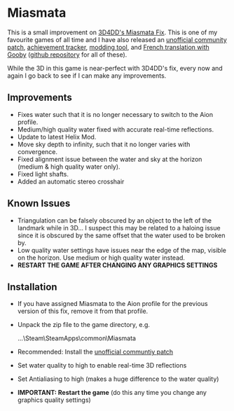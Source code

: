 Miasmata
========
This is a small improvement on [3D4DD's Miasmata Fix][1]. This is one of my
favourite games of all time and I have also released an [unofficial community
patch][2], [achievement tracker][3], [modding tool][4], and [French translation
with Gooby][5] ([github repository][6] for all of these).

While the 3D in this game is near-perfect with 3D4DD's fix, every now and again
I go back to see if I can make any improvements.

[1]: http://helixmod.blogspot.com.au/2012/12/miasmata.html
[2]: http://steamcommunity.com/app/223510/discussions/0/648812916771880184/
[3]: http://steamcommunity.com/app/223510/discussions/0/648813728501354813/
[4]: http://steamcommunity.com/app/223510/discussions/0/630800445647188169/
[5]: http://steamcommunity.com/app/223510/discussions/0/540741859566627042/
[6]: https://github.com/DarkStarSword/miasmata-fixes

Improvements
------------
- Fixes water such that it is no longer necessary to switch to the Aion
  profile.
- Medium/high quality water fixed with accurate real-time reflections.
- Update to latest Helix Mod.
- Move sky depth to infinity, such that it no longer varies with convergence.
- Fixed alignment issue between the water and sky at the horizon (medium & high
  quality water only).
- Fixed light shafts.
- Added an automatic stereo crosshair

Known Issues
------------
- Triangulation can be falsely obscured by an object to the left of the
  landmark while in 3D... I suspect this may be related to a haloing issue
  since it is obscured by the same offset that the water used to be broken by.
- Low quality water settings have issues near the edge of the map, visible on
  the horizon. Use medium or high quality water instead.
- **RESTART THE GAME AFTER CHANGING ANY GRAPHICS SETTINGS**

Installation
------------
- If you have assigned Miasmata to the Aion profile for the previous version of
  this fix, remove it from that profile.
- Unpack the zip file to the game directory, e.g.

    ...\Steam\SteamApps\common\Miasmata

- Recommended: Install the [unofficial communtiy patch][2]
- Set water quality to high to enable real-time 3D reflections
- Set Antialiasing to high (makes a huge difference to the water quality)
- **IMPORTANT: Restart the game** (do this any time you change any graphics quality settings)

